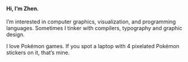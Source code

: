 #### Hi, I’m Zhen.

I’m interested in computer graphics, visualization, and programming languages. Sometimes I tinker with compilers, typography and graphic design.

I love Pokémon games. If you spot a laptop with 4 pixelated Pokémon stickers on it, that’s mine.

